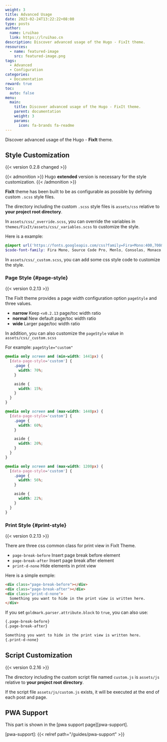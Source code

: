 ```yaml
---
weight: 3
title: Advanced Usage
date: 2023-02-24T13:22:22+08:00
type: posts
author:
  name: Lruihao
  link: https://lruihao.cn
description: Discover advanced usage of the Hugo - FixIt theme.
resources:
  - name: featured-image
    src: featured-image.png
tags:
  - Advanced
  - Configuration
categories:
  - Documentation
reward: true
toc:
  auto: false
menu:
  main:
    title: Discover advanced usage of the Hugo - FixIt theme.
    parent: documentation
    weight: 3
    params:
      icon: fa-brands fa-readme
---
```


Discover advanced usage of the Hugo - **FixIt** theme.

<!--more-->

## Style Customization

{{< version 0.2.8 changed >}}

{{< admonition >}}
Hugo **extended** version is necessary for the style customization.
{{< /admonition >}}

**FixIt** theme has been built to be as configurable as possible by defining custom `.scss` style files.

The directory including the custom `.scss` style files is `assets/css` relative to **your project root directory**.

In `assets/css/_override.scss`, you can override the variables in `themes/FixIt/assets/css/_variables.scss` to customize the style.

Here is a example:

```scss
@import url('https://fonts.googleapis.com/css?family=Fira+Mono:400,700&display=swap&subset=latin-ext');
$code-font-family: Fira Mono, Source Code Pro, Menlo, Consolas, Monaco, monospace;
```

In `assets/css/_custom.scss`, you can add some css style code to customize the style.

### Page Style {#page-style}

{{< version 0.2.13 >}}

The FixIt theme provides a page width configuration option `pageStyle` and three values.

- **narrow** Keep `<v0.2.13` page/toc width ratio
- **normal** New default page/toc width ratio
- **wide** Larger page/toc width ratio

In addition, you can also customize the `pageStyle` value in `assets/css/_custom.scss`

For example: `pageStyle="custom"`

```scss
@media only screen and (min-width: 1441px) {
  [data-page-style='custom'] {
    .page {
      width: 70%;
    }

    aside {
      width: 15%;
    }
  }
}

@media only screen and (max-width: 1440px) {
  [data-page-style='custom'] {
    .page {
      width: 60%;
    }

    aside {
      width: 20%;
    }
  }
}

@media only screen and (max-width: 1200px) {
  [data-page-style='custom'] {
    .page {
      width: 56%;
    }

    aside {
      width: 22%;
    }
  }
}
```

### Print Style {#print-style}

{{< version 0.2.13 >}}

There are three css common class for print view in FixIt Theme.

- `page-break-before` Insert page break before element
- `page-break-after` Insert page break after element
- `print-d-none` Hide elements in print view

Here is a simple exmple:

```html
<div class="page-break-before"></div>
<div class="page-break-after"></div>
<div class="print-d-none">
  Something you want to hide in the print view is written here.
</div>
```

If you set `goldmark.parser.attribute.block` to `true`, you can also use:

```markdown
{.page-break-before}
{.page-break-after}

Something you want to hide in the print view is written here.
{.print-d-none}
```

## Script Customization

{{< version 0.2.16 >}}

The directory including the custom script file named `custom.js` is `assets/js` relative to **your project root directory**.

If the script file `assets/js/custom.js` exists, it will be executed at the end of each post and page.

## PWA Support

This part is shown in the [pwa support page][pwa-support].

[pwa-support]: {{< relref path="/guides/pwa-support" >}}
